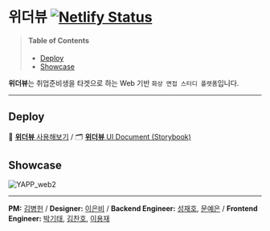 # 위더뷰 [![Netlify Status](https://api.netlify.com/api/v1/badges/0b9300e0-e795-4dac-88f8-ffdce86798c8/deploy-status)](https://witherview.com/)

> #### Table of Contents
>
> - [Deploy](#deploy)
> - [Showcase](#showcase)

**위더뷰**는 취업준비생을 타겟으로 하는 Web 기반 `화상 면접 스터디 플랫폼`입니다.

---

## Deploy

🎯 [**위더뷰** 사용해보기](https://witherview.com/) / 🗂 [**위더뷰** UI Document (Storybook)](https://yapp-17th.github.io/Web_2_Client/)

## Showcase

![YAPP_web2](https://user-images.githubusercontent.com/16266103/105870267-70fe8f00-603b-11eb-99be-84a002d5d94f.png)

---

**PM:** [김병헌](https://github.com/kbh18) / **Designer:** [이은비](https://github.com/2lanbi) / **Backend Engineer:** [성재호](https://github.com/sjh2428), [문예은](https://github.com/MoonYeeun) / **Frontend Engineer:** [박기태](https://github.com/SkynI25), [김찬호](https://github.com/Lavegaa), [이용재](https://github.com/dididy)
